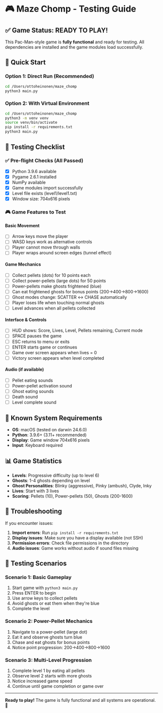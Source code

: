 # 🎮 Maze Chomp - Testing Guide

## ✅ Game Status: READY TO PLAY!

This Pac-Man-style game is **fully functional** and ready for testing. All dependencies are installed and the game modules load successfully.

## 🚀 Quick Start

### Option 1: Direct Run (Recommended)
```bash
cd /Users/ottoheinonen/maze_chomp
python3 main.py
```

### Option 2: With Virtual Environment
```bash
cd /Users/ottoheinonen/maze_chomp
python3 -m venv venv
source venv/bin/activate
pip install -r requirements.txt
python3 main.py
```

## 🎯 Testing Checklist

### ✅ Pre-flight Checks (All Passed)
- [x] Python 3.9.6 available
- [x] Pygame 2.6.1 installed  
- [x] NumPy available
- [x] Game modules import successfully
- [x] Level file exists (level1/level1.txt)
- [x] Window size: 704x616 pixels

### 🎮 Game Features to Test

#### Basic Movement
- [ ] Arrow keys move the player
- [ ] WASD keys work as alternative controls
- [ ] Player cannot move through walls
- [ ] Player wraps around screen edges (tunnel effect)

#### Game Mechanics
- [ ] Collect pellets (dots) for 10 points each
- [ ] Collect power-pellets (large dots) for 50 points
- [ ] Power-pellets make ghosts frightened (blue)
- [ ] Can eat frightened ghosts for bonus points (200→400→800→1600)
- [ ] Ghost modes change: SCATTER ↔ CHASE automatically
- [ ] Player loses life when touching normal ghosts
- [ ] Level advances when all pellets collected

#### Interface & Controls
- [ ] HUD shows: Score, Lives, Level, Pellets remaining, Current mode
- [ ] SPACE pauses the game
- [ ] ESC returns to menu or exits
- [ ] ENTER starts game or continues
- [ ] Game over screen appears when lives = 0
- [ ] Victory screen appears when level completed

#### Audio (if available)
- [ ] Pellet eating sounds
- [ ] Power-pellet activation sound
- [ ] Ghost eating sounds
- [ ] Death sound
- [ ] Level complete sound

## 🐛 Known System Requirements

- **OS**: macOS (tested on darwin 24.6.0)
- **Python**: 3.9.6+ (3.11+ recommended)
- **Display**: Game window 704x616 pixels
- **Input**: Keyboard required

## 📊 Game Statistics

- **Levels**: Progressive difficulty (up to level 6)
- **Ghosts**: 1-4 ghosts depending on level
- **Ghost Personalities**: Blinky (aggressive), Pinky (ambush), Clyde, Inky
- **Lives**: Start with 3 lives
- **Scoring**: Pellets (10), Power-pellets (50), Ghosts (200-1600)

## 🔧 Troubleshooting

If you encounter issues:

1. **Import errors**: Run `pip install -r requirements.txt`
2. **Display issues**: Make sure you have a display available (not SSH)
3. **Permission errors**: Check file permissions in the directory
4. **Audio issues**: Game works without audio if sound files missing

## 🎯 Testing Scenarios

### Scenario 1: Basic Gameplay
1. Start game with `python3 main.py`
2. Press ENTER to begin
3. Use arrow keys to collect pellets
4. Avoid ghosts or eat them when they're blue
5. Complete the level

### Scenario 2: Power-Pellet Mechanics  
1. Navigate to a power-pellet (large dot)
2. Eat it and observe ghosts turn blue
3. Chase and eat ghosts for bonus points
4. Notice point progression: 200→400→800→1600

### Scenario 3: Multi-Level Progression
1. Complete level 1 by eating all pellets
2. Observe level 2 starts with more ghosts
3. Notice increased game speed
4. Continue until game completion or game over

---

**Ready to play!** The game is fully functional and all systems are operational. 🚀
